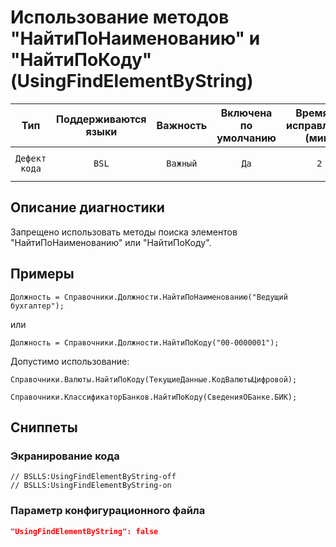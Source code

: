 # Использование методов "НайтиПоНаименованию" и "НайтиПоКоду" (UsingFindElementByString)

| Тип | Поддерживаются<br/>языки | Важность | Включена<br/>по умолчанию | Время на<br/>исправление (мин) | Тэги |
| :-: | :-: | :-: | :-: | :-: | :-: |
| `Дефект кода` | `BSL` | `Важный` | `Да` | `2` | `standard`<br/>`badpractice`<br/>`performance` |

<!-- Блоки выше заполняются автоматически, не трогать -->
## Описание диагностики

Запрещено использовать методы поиска элементов "НайтиПоНаименованию" или "НайтиПоКоду".

## Примеры

```bsl
Должность = Справочники.Должности.НайтиПоНаименованию("Ведущий бухгалтер");
```

или

```bsl
Должность = Справочники.Должности.НайтиПоКоду("00-0000001");
```

Допустимо использование:
```bsl
Справочники.Валюты.НайтиПоКоду(ТекущиеДанные.КодВалютыЦифровой);
```
```bsl
Справочники.КлассификаторБанков.НайтиПоКоду(СведенияОБанке.БИК);
```

## Сниппеты

<!-- Блоки ниже заполняются автоматически, не трогать -->
### Экранирование кода

```bsl
// BSLLS:UsingFindElementByString-off
// BSLLS:UsingFindElementByString-on
```

### Параметр конфигурационного файла

```json
"UsingFindElementByString": false
```
